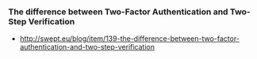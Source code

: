 ### The difference between Two-Factor Authentication and Two-Step Verification

* http://swept.eu/blog/item/139-the-difference-between-two-factor-authentication-and-two-step-verification
